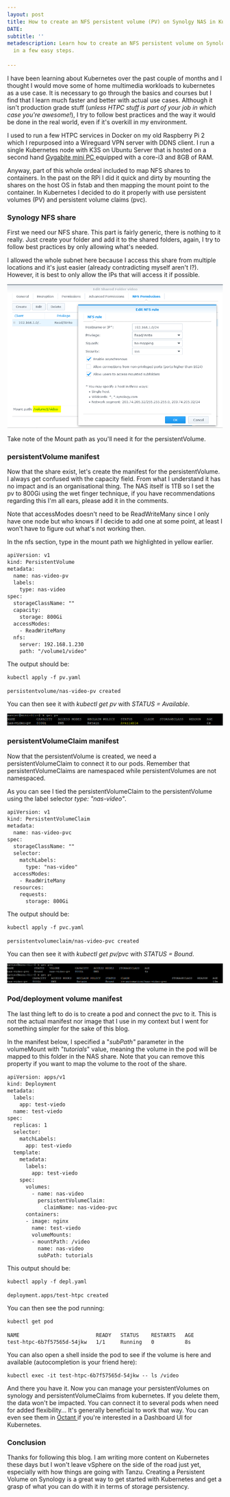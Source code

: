 ```yaml
---
layout: post
title: How to create an NFS persistent volume (PV) on Synolgy NAS in Kubernetes
DATE: 
subtitle: ''
metadescription: Learn how to create an NFS persistent volume on Synology NAS in Kubernetes
  in a few easy steps.

---
```

I have been learning about Kubernetes over the past couple of months and I thought I would move some of home multimedia workloads to kubernetes as a use case. It is necessary to go through the basics and courses but I find that I learn much faster and better with actual use cases. Although it isn't production grade stuff (_unless HTPC stuff is part of your job in which case you're awesome!_), I try to follow best practices and the way it would be done in the real world, even if it's overkill in my environment.

I used to run a few HTPC services in Docker on my old Raspberry Pi 2 which I repurposed into a Wireguard VPN server with DDNS client. I run a single Kubernetes node with K3S on Ubuntu Server that is hosted on a second hand [Gygabite mini PC ](https://www.gigabyte.com/fr/Mini-PcBarebone/GB-BSi3-6100-rev-10#ov)equipped with a core-i3 and 8GB of RAM.

Anyway, part of this whole ordeal included to map NFS shares to containers. In the past on the RPi I did it quick and dirty by mounting the shares on the host OS in fstab and then mapping the mount point to the container. In Kubernetes I decided to do it properly with use persistent volumes (PV) and persistent volume claims (pvc).

### Synology NFS share

First we need our NFS share. This part is fairly generic, there is nothing to it really. Just create your folder and add it to the shared folders, again, I try to follow best practices by only allowing what's needed.

I allowed the whole subnet here because I access this share from multiple locations and it's just easier (already contradicting myself aren't I?). However, it is best to only allow the IPs that will access it if possible.

![Kubernetes persistent volume on synology nas](/img/synopv1-1.png)

Take note of the Mount path as you'll need it for the persistentVolume.

### persistentVolume manifest

Now that the share exist, let's create the manifest for the persistentVolume. I always get confused with the capacity field. From what I understand it has no impact and is an organisational thing. The NAS itself is 1TB so I set the pv to 800Gi using the wet finger technique, if you have recommendations regarding this I'm all ears, please add it in the comments.

Note that accessModes doesn't need to be ReadWriteMany since I only have one node but who knows if I decide to add one at some point, at least I won't have to figure out what's not working then.

In the nfs section, type in the mount path we highlighted in yellow earlier.

    apiVersion: v1
    kind: PersistentVolume
    metadata:
      name: nas-video-pv
      labels:
        type: nas-video
    spec:
      storageClassName: ""
      capacity:
        storage: 800Gi
      accessModes:
        - ReadWriteMany
      nfs:
        server: 192.168.1.230
        path: "/volume1/video"

The output should be:

    kubectl apply -f pv.yaml
    
    persistentvolume/nas-video-pv created

You can then see it with _kubectl get pv_ with _STATUS = Available_.

![](/img/synopv2.png)

### persistentVolumeClaim manifest

Now that the persistentVolume is created, we need a persistentVolumeClaim to connect it to our pods. Remember that persistentVolumeClaims are namespaced while persistentVolumes are not namespaced.

As you can see I tied the persistentVolumeClaim to the persistentVolume using the label selector _type: "nas-video"_.

    apiVersion: v1
    kind: PersistentVolumeClaim
    metadata:
      name: nas-video-pvc
    spec:
      storageClassName: ""
      selector:
        matchLabels:
          type: "nas-video"
      accessModes:
        - ReadWriteMany
      resources:
        requests:
          storage: 800Gi

The output should be:

    kubectl apply -f pvc.yaml
    
    persistentvolumeclaim/nas-video-pvc created

You can then see it with _kubectl get pv/pvc_ with _STATUS = Bound_.

![](/img/synopv3.png)

### Pod/deployment volume manifest

The last thing left to do is to create a pod and connect the pvc to it. This is not the actual manifest nor image that I use in my context but I went for something simpler for the sake of this blog.

In the manifest below, I specified a "_subPath"_ parameter in the volumeMount with "_tutorials_" value, meaning the volume in the pod will be mapped to this folder in the NAS share. Note that you can remove this property if you want to map the volume to the root of the share.

    apiVersion: apps/v1
    kind: Deployment
    metadata:
      labels:
        app: test-viedo
      name: test-viedo
    spec:
      replicas: 1
      selector:
        matchLabels:
          app: test-viedo
      template:
        metadata:
          labels:
            app: test-viedo
        spec:
          volumes:
            - name: nas-video
              persistentVolumeClaim:
                claimName: nas-video-pvc
          containers:
          - image: nginx  
    		name: test-viedo
            volumeMounts:
            - mountPath: /video
              name: nas-video
              subPath: tutorials

This output should be:

    kubectl apply -f depl.yaml
    
    deployment.apps/test-htpc created

You can then see the pod running:

    kubectl get pod
    
    NAME                         READY   STATUS    RESTARTS   AGE
    test-htpc-6b7f57565d-54jkw   1/1     Running   0          8s

You can also open a shell inside the pod to see if the volume is here and available (autocompletion is your friend here):

    kubectl exec -it test-htpc-6b7f57565d-54jkw -- ls /video

And there you have it. Now you can manage your persistentVolumes on synology and persistentVolumeClaims from kubernetes. If you delete them, the data won't be impacted. You can connect it to several pods when need for added flexibility... It's generally beneficial to work that way. You can even see them in [Octant ](https://www.vxav.fr/2021-10-25-octant-vmware-open-source-ui-dashboard-for-kubernetes/)if you're interested in a Dashboard UI for Kubernetes.

### Conclusion

Thanks for following this blog. I am writing more content on Kubernetes these days but I won't leave vSphere on the side of the road just yet, especially with how things are going with Tanzu. Creating a Persistent Volume on Synology is a great way to get started with Kubernetes and get a grasp of what you can do with it in terms of storage persistency.